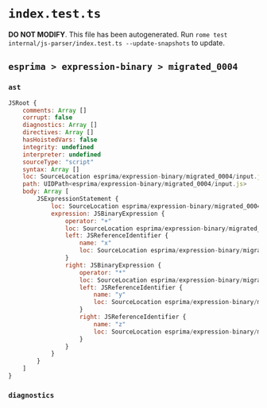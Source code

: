 # `index.test.ts`

**DO NOT MODIFY**. This file has been autogenerated. Run `rome test internal/js-parser/index.test.ts --update-snapshots` to update.

## `esprima > expression-binary > migrated_0004`

### `ast`

```javascript
JSRoot {
	comments: Array []
	corrupt: false
	diagnostics: Array []
	directives: Array []
	hasHoistedVars: false
	integrity: undefined
	interpreter: undefined
	sourceType: "script"
	syntax: Array []
	loc: SourceLocation esprima/expression-binary/migrated_0004/input.js 1:0-2:0
	path: UIDPath<esprima/expression-binary/migrated_0004/input.js>
	body: Array [
		JSExpressionStatement {
			loc: SourceLocation esprima/expression-binary/migrated_0004/input.js 1:0-1:9
			expression: JSBinaryExpression {
				operator: "+"
				loc: SourceLocation esprima/expression-binary/migrated_0004/input.js 1:0-1:9
				left: JSReferenceIdentifier {
					name: "x"
					loc: SourceLocation esprima/expression-binary/migrated_0004/input.js 1:0-1:1 (x)
				}
				right: JSBinaryExpression {
					operator: "*"
					loc: SourceLocation esprima/expression-binary/migrated_0004/input.js 1:4-1:9
					left: JSReferenceIdentifier {
						name: "y"
						loc: SourceLocation esprima/expression-binary/migrated_0004/input.js 1:4-1:5 (y)
					}
					right: JSReferenceIdentifier {
						name: "z"
						loc: SourceLocation esprima/expression-binary/migrated_0004/input.js 1:8-1:9 (z)
					}
				}
			}
		}
	]
}
```

### `diagnostics`

```

```
